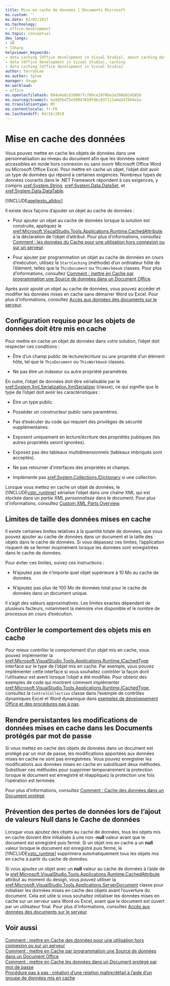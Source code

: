 ```yaml
---
title: Mise en cache de données | Documents Microsoft
ms.custom: ''
ms.date: 02/02/2017
ms.technology:
- office-development
ms.topic: conceptual
dev_langs:
- VB
- CSharp
helpviewer_keywords:
- data caching [Office development in Visual Studio], about caching data
- data [Office development in Visual Studio], caching
- data caching [Office development in Visual Studio]
author: TerryGLee
ms.author: tglee
manager: douge
ms.workload:
- office
ms.openlocfilehash: 094a4e6c639007fcf09ce28f0be2e398b8245858
ms.sourcegitcommit: 6a9d5bd75e50947659fd6c837111a6a547884e2a
ms.translationtype: MT
ms.contentlocale: fr-FR
ms.lasthandoff: 04/16/2018
---
```

# <a name="caching-data"></a>Mise en cache des données
  Vous pouvez mettre en cache les objets de données dans une personnalisation au niveau du document afin que les données soient accessibles en mode hors connexion ou sans ouvrir Microsoft Office Word ou Microsoft Office Excel. Pour mettre en cache un objet, l’objet doit avoir un type de données qui répond à certaines exigences. Nombreux types de données courants dans le .NET Framework répondent à ces exigences, y compris <xref:System.String>, <xref:System.Data.DataSet>, et <xref:System.Data.DataTable>.  
  
 [!INCLUDE[appliesto_alldoc](../vsto/includes/appliesto-alldoc-md.md)]  
  
 Il existe deux façons d’ajouter un objet au cache de données :  
  
-   Pour ajouter un objet au cache de données lorsque la solution est construite, appliquez le <xref:Microsoft.VisualStudio.Tools.Applications.Runtime.CachedAttribute> à la déclaration de l’objet d’attribut. Pour plus d’informations, consultez [Comment : les données du Cache pour une utilisation hors connexion ou sur un serveur](../vsto/how-to-cache-data-for-use-offline-or-on-a-server.md).  
  
-   Pour ajouter par programmation un objet au cache de données en cours d’exécution, utilisez la `StartCaching` (méthode) d’un ordinateur hôte de l’élément, telles que la `ThisDocument` ou `ThisWorkbook` classes. Pour plus d’informations, consultez [Comment : mettre en Cache par programmation une Source de données dans un Document Office](../vsto/how-to-programmatically-cache-a-data-source-in-an-office-document.md).  
  
 Après avoir ajouté un objet au cache de données, vous pouvez accéder et modifier les données mises en cache sans démarrer Word ou Excel. Pour plus d'informations, consultez [Accès aux données des documents sur le serveur](../vsto/accessing-data-in-documents-on-the-server.md).  
  
## <a name="requirements-for-data-objects-to-be-cached"></a>Configuration requise pour les objets de données doit être mis en cache  
 Pour mettre en cache un objet de données dans votre solution, l’objet doit respecter ces conditions :  
  
-   Être d’un champ public de lecture/écriture ou une propriété d’un élément hôte, tel que le `ThisDocument` ou `ThisWorkbook` classes.  
  
-   Ne pas être un indexeur ou autre propriété paramétrée.  
  
 En outre, l’objet de données doit être sérialisable par le <xref:System.Xml.Serialization.XmlSerializer> (classe), ce qui signifie que le type de l’objet doit avoir les caractéristiques :  
  
-   Être un type public.  
  
-   Posséder un constructeur public sans paramètres.  
  
-   Pas d’exécuter du code qui requiert des privilèges de sécurité supplémentaires.  
  
-   Exposent uniquement en lecture/écriture des propriétés publiques (les autres propriétés seront ignorées).  
  
-   Exposez pas des tableaux multidimensionnels (tableaux imbriqués sont acceptés).  
  
-   Ne pas retourner d’interfaces des propriétés et champs.  
  
-   Implémente pas <xref:System.Collections.IDictionary> si une collection.  
  
 Lorsque vous mettez en cache un objet de données, le [!INCLUDE[vsto_runtime](../vsto/includes/vsto-runtime-md.md)] sérialise l’objet dans une chaîne XML qui est stockée dans un *partie XML personnalisée* dans le document. Pour plus d'informations, consultez [Custom XML Parts Overview](../vsto/custom-xml-parts-overview.md).  
  
## <a name="cached-data-size-limits"></a>Limites de taille des données mises en cache  
 Il existe certaines limites relatives à la quantité totale de données, que vous pouvez ajouter au cache de données dans un document et la taille des objets dans le cache de données. Si vous dépassez ces limites, l’application risquent de se fermer inopinément lorsque les données sont enregistrées dans le cache de données.  
  
 Pour éviter ces limites, suivez ces instructions :  
  
-   N’ajoutez pas de n’importe quel objet supérieure à 10 Mo au cache de données.  
  
-   N’ajoutez pas plus de 100 Mo de données total pour le cache de données dans un document unique.  
  
 Il s’agit des valeurs approximatives. Les limites exactes dépendent de plusieurs facteurs, notamment la mémoire vive disponible et le nombre de processus en cours d’exécution.  
  
## <a name="controlling-the-behavior-of-cached-objects"></a>Contrôler le comportement des objets mis en cache  
 Pour mieux contrôler le comportement d’un objet mis en cache, vous pouvez implémenter la <xref:Microsoft.VisualStudio.Tools.Applications.Runtime.ICachedType> interface sur le type de l’objet mis en cache. Par exemple, vous pouvez implémenter cette interface si vous souhaitez contrôler la façon dont l’utilisateur est averti lorsque l’objet a été modifiée. Pour obtenir des exemples de code qui montrent comment implémenter <xref:Microsoft.VisualStudio.Tools.Applications.Runtime.ICachedType>, consultez la `ControlCollection` classe dans l’exemple de contrôles dynamiques Excel et Word dynamique dans [exemples de développement Office et des procédures pas à pas](../vsto/office-development-samples-and-walkthroughs.md).  
  
## <a name="persisting-changes-to-cached-data-in-password-protected-documents"></a>Rendre persistantes les modifications de données mises en cache dans les Documents protégés par mot de passe  
 Si vous mettez en cache des objets de données dans un document est protégé par un mot de passe, les modifications apportées aux données mises en cache ne sont pas enregistrées. Vous pouvez enregistrer les modifications aux données mises en cache en substituant deux méthodes. Substituer ces méthodes pour supprimer temporairement la protection lorsque le document est enregistré et réappliquez la protection une fois l’opération est terminée.  
  
 Pour plus d’informations, consultez [Comment : Cache des données dans un Document protégé](../vsto/how-to-cache-data-in-a-password-protected-document.md).  
  
## <a name="preventing-data-loss-when-adding-null-values-to-the-data-cache"></a>Prévention des pertes de données lors de l’ajout de valeurs Null dans le Cache de données  
 Lorsque vous ajoutez des objets au cache de données, tous les objets mis en cache doivent être initialisés à une non -**null** valeur avant que le document est enregistré puis fermé. Si un objet mis en cache a un **null** valeur lorsque le document est enregistré puis fermé, le [!INCLUDE[vsto_runtime](../vsto/includes/vsto-runtime-md.md)] supprimera automatiquement tous les objets mis en cache à partir du cache de données.  
  
 Si vous ajoutez un objet avec un **null** valeur au cache de données à l’aide de la <xref:Microsoft.VisualStudio.Tools.Applications.Runtime.CachedAttribute> attribut au moment du design, vous pouvez utiliser la <xref:Microsoft.VisualStudio.Tools.Applications.ServerDocument> classe pour initialiser les données mises en cache des objets avant l’ouverture du document. Cela est utile si vous souhaitez initialiser les données mises en cache sur un serveur sans Word ou Excel, avant que le document est ouvert par un utilisateur final. Pour plus d'informations, consultez [Accès aux données des documents sur le serveur](../vsto/accessing-data-in-documents-on-the-server.md).  
  
## <a name="see-also"></a>Voir aussi  
 [Comment : mettre en Cache des données pour une utilisation hors connexion ou sur un serveur](../vsto/how-to-cache-data-for-use-offline-or-on-a-server.md)   
 [Comment : mettre en Cache par programmation une Source de données dans un Document Office](../vsto/how-to-programmatically-cache-a-data-source-in-an-office-document.md)   
 [Comment : mettre en Cache les données dans un Document protégé par mot de passe](../vsto/how-to-cache-data-in-a-password-protected-document.md)   
 [Procédure pas à pas : création d’une relation maître/détail à l’aide d’un groupe de données mis en cache](../vsto/walkthrough-creating-a-master-detail-relation-using-a-cached-dataset.md)  
  
  